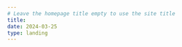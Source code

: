 ```yaml
---
# Leave the homepage title empty to use the site title
title:
date: 2024-03-25
type: landing
---
```


<div id="map" style="height: 400px;"></div>
<script>
  var map = L.map('map').setView([35.847069, 127.129879], 15);
  L.tileLayer('https://{s}.tile.openstreetmap.org/{z}/{x}/{y}.png', {
    attribution: '© OpenStreetMap contributors'
  }).addTo(map);
  
  var marker = L.marker([35.847069, 127.129879]).addTo(map)
    .bindPopup('Location marker').openPopup();
</script>

